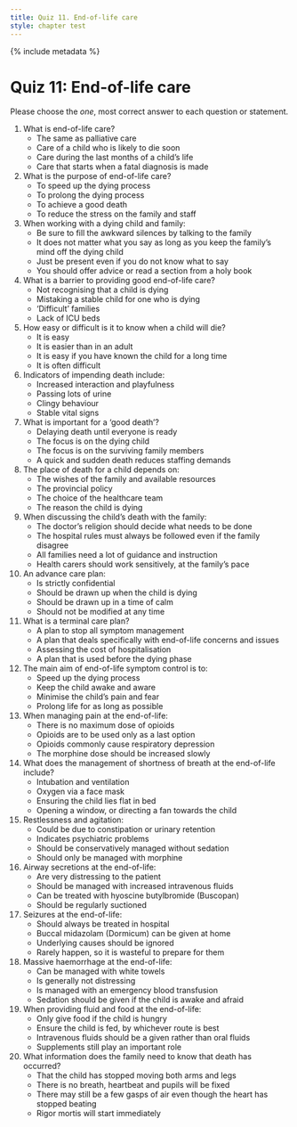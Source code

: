 ```yaml
---
title: Quiz 11. End-of-life care
style: chapter test
---
```


{% include metadata %} 

# Quiz 11: End-of-life care

Please choose the *one*, most correct answer to each question or statement.

1.	What is end-of-life care?
    -	The same as palliative care
    +	Care of a child who is likely to die soon
    -	Care during the last months of a child’s life
    -	Care that starts when a fatal diagnosis is made
2.	What is the purpose of end-of-life care?
    -	To speed up the dying process
    -	To prolong the dying process
    +	To achieve a good death
    -	To reduce the stress on the family and staff
3.	When working with a dying child and family:
    -	Be sure to fill the awkward silences by talking to the family
    -	It does not matter what you say as long as you keep the family’s mind off the dying child
    +	Just be present even if you do not know what to say
    -	You should offer advice or read a section from a holy book
4.	What is a barrier to providing good end-of-life care?
    +	Not recognising that a child is dying 
    -	Mistaking a stable child for one who is dying
    -	‘Difficult’ families
    -	Lack of ICU beds
5.	How easy or difficult is it to know when a child will die?
    -	It is easy
    -	It is easier than in an adult
    -	It is easy if you have known the child for a long time
    +	It is often difficult
6.	Indicators of impending death include: 
    -	Increased interaction and playfulness
    -	Passing lots of urine
    +	Clingy behaviour
    -	Stable vital signs
7.	What is important for a ‘good death’?
    -	Delaying death until everyone is ready
    +	The focus is on the dying child
    -	The focus is on the surviving family members
    -	A quick and sudden death reduces staffing demands
8.	The place of death for a child depends on:
    +	The wishes of the family and available resources
    -	The provincial policy
    -	The choice of the healthcare team
    -	The reason the child is dying
9.  When discussing the child’s death with the family:
    -	The doctor’s religion should decide what needs to be done
    -	The hospital rules must always be followed even if the family disagree
    -	All families need a lot of guidance and instruction
    +	Health carers should work sensitively, at the family’s pace
10.	An advance care plan:
    -	Is strictly confidential
    -	Should be drawn up when the child is dying
    +	Should be drawn up in a time of calm
    -	Should not be modified at any time
11.	What is a terminal care plan?
    -	A plan to stop all symptom management
    +	A plan that deals specifically with end-of-life concerns and issues
    -	Assessing the cost of hospitalisation
    -	A plan that is used before the dying phase
12. The main aim of end-of-life symptom control is to:
    -	Speed up the dying process
    -	Keep the child awake and aware
    +	Minimise the child’s pain and fear
    -	Prolong life for as long as possible
13.	When managing pain at the end-of-life:
    +	There is no maximum dose of opioids
    -	Opioids are to be used only as a last option
    -	Opioids commonly cause respiratory depression
    -	The morphine dose should be increased slowly
14.	What does the management of shortness of breath at the end-of-life include?
    -	Intubation and ventilation
    -	Oxygen via a face mask
    -	Ensuring the child lies flat in bed
    +	Opening a window, or directing a fan towards the child
15.	Restlessness and agitation:
    +	Could be due to constipation or urinary retention
    -	Indicates psychiatric problems
    -	Should be conservatively managed without sedation
    -	Should only be managed with morphine
16.	Airway secretions at the end-of-life: 
    -	Are very distressing to the patient
    -	Should be managed with increased intravenous fluids
    +	Can be treated with hyoscine butylbromide (Buscopan)
    -	Should be regularly suctioned
17.	Seizures at the end-of-life: 
    -	Should always be treated in hospital
    +	Buccal midazolam (Dormicum) can be given at home
    -	Underlying causes should be ignored
    -	Rarely happen, so it is wasteful to prepare for them
18.	Massive haemorrhage at the end-of-life:
    -	Can be managed with white towels
    -	Is generally not distressing
    -	Is managed with an emergency blood transfusion
    +	Sedation should be given if the child is awake and afraid
19.	When providing fluid and food at the end-of-life:
    +	Only give food if the child is hungry
    -	Ensure the child is fed, by whichever route is best
    -	Intravenous fluids should be a given rather than oral fluids
    -	Supplements still play an important role
20.	What information does the family need to know that death has occurred?
    -	That the child has stopped moving both arms and legs
    +	There is no breath, heartbeat and pupils will be fixed
    -	There may still be a few gasps of air even though the heart has stopped beating
    -	Rigor mortis will start immediately
